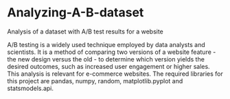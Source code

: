 # Analyzing-A-B-dataset
Analysis of a dataset with A/B test results for a website 


A/B testing is a widely used technique employed by data analysts and scientists. It is a method of comparing two versions of a website feature - the new design versus the old - to determine which version yields the desired outcomes, such as increased user engagement or higher sales. This analysis is relevant for e-commerce websites. The required libraries for this project are pandas, numpy, random, matplotlib.pyplot and statsmodels.api.
